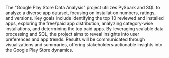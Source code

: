 The "Google Play Store Data Analysis" project utilizes PySpark and SQL to analyze a diverse app dataset, focusing on installation numbers, ratings, and versions. Key goals include identifying the top 10 reviewed and installed apps, exploring the free/paid app distribution, analyzing category-wise installations, and determining the top paid apps. By leveraging scalable data processing and SQL, the project aims to reveal insights into user preferences and app trends. Results will be communicated through visualizations and summaries, offering stakeholders actionable insights into the Google Play Store dynamics.
